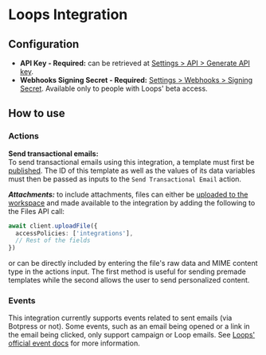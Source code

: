 # Loops Integration

## Configuration

- **API Key - Required:** can be retrieved at [Settings > API > Generate API key](https://app.loops.so/settings?page=api]).
- **Webhooks Signing Secret - Required:** [Settings > Webhooks > Signing Secret](https://app.loops.so/settings?page=webhooks). Available only to people with Loops' beta access.

## How to use

### Actions

**Send transactional emails:** \
To send transactional emails using this integration, a template must first be [published](https://loops.so/docs/transactional/guide). The ID of this template as well as the values of its data variables must then be passed as inputs to the `Send Transactional Email` action.

**_Attachments:_** to include attachments, files can either be [uploaded to the workspace](https://botpress.com/docs/api-reference/files-api/how-tos/creating-files) and made available to the integration by adding the following to the Files API call:

```ts
await client.uploadFile({
  accessPolicies: ['integrations'],
  // Rest of the fields
})
```

or can be directly included by entering the file's raw data and MIME content type in the actions input. The first method is useful for sending premade templates while the second allows the user to send personalized content.

### Events

This integration currently supports events related to sent emails (via Botpress or not). Some events, such as an email being opened or a link in the email being clicked, only support campaign or Loop emails. See [Loops' official event docs](https://loops.so/docs/webhooks#email-events) for more information.
